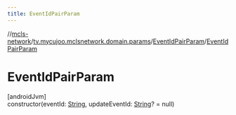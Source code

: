 ```yaml
---
title: EventIdPairParam
---
```

//[mcls-network](../../../index.html)/[tv.mycujoo.mclsnetwork.domain.params](../index.html)/[EventIdPairParam](index.html)/[EventIdPairParam](-event-id-pair-param.html)



# EventIdPairParam



[androidJvm]\
constructor(eventId: [String](https://kotlinlang.org/api/latest/jvm/stdlib/kotlin/-string/index.html), updateEventId: [String](https://kotlinlang.org/api/latest/jvm/stdlib/kotlin/-string/index.html)? = null)




